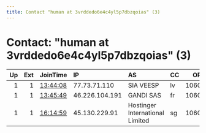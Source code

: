 ```yaml
---
title: Contact "human at 3vrddedo6e4c4yl5p7dbzqoias" (3)
---
```


# Contact: "human at 3vrddedo6e4c4yl5p7dbzqoias" (3)

|   Up |   Ext | JoinTime                                                                                              | IP             | AS                              | CC   |   ORp |   Dirp | OS    | Version   | Nickname   |   eFamMembers |
|-----:|------:|:------------------------------------------------------------------------------------------------------|:---------------|:--------------------------------|:-----|------:|-------:|:------|:----------|:-----------|--------------:|
|    1 |     1 | [13:44:08](https://nusenu.github.io/OrNetStats/w/relay/23125A45C628FDAE7927E46D67453C7720330CB9.html) | 77.73.71.110   | SIA VEESP                       | lv   | 10600 |      0 | Linux | 0.4.7.10  | zaekynieu  |             1 |
|    1 |     1 | [13:45:49](https://nusenu.github.io/OrNetStats/w/relay/070F0B8FD145EBEA97940E274FAF984A841AE132.html) | 46.226.104.191 | GANDI SAS                       | fr   | 10600 |      0 | Linux | 0.4.7.10  | hyrututu   |             1 |
|    1 |     1 | [16:14:59](https://nusenu.github.io/OrNetStats/w/relay/E746112D2F450DDC0636E96BD9631E29399C9B14.html) | 45.130.229.91  | Hostinger International Limited | sg   | 10600 |      0 | Linux | 0.4.7.10  | fezyqelo   |             1 |
